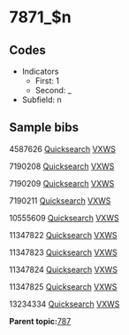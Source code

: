 # 7871\_$n

## Codes

-   Indicators
    -   First: 1
    -   Second: \_
-   Subfield: n

## Sample bibs

4587626 [Quicksearch](https://search.library.yale.edu/catalog/4587626) [VXWS](http://prodorbis.library.yale.edu:7014/vxws/GetHoldingsService?bibId=4587626)

7190208 [Quicksearch](https://search.library.yale.edu/catalog/7190208) [VXWS](http://prodorbis.library.yale.edu:7014/vxws/GetHoldingsService?bibId=7190208)

7190209 [Quicksearch](https://search.library.yale.edu/catalog/7190209) [VXWS](http://prodorbis.library.yale.edu:7014/vxws/GetHoldingsService?bibId=7190209)

7190211 [Quicksearch](https://search.library.yale.edu/catalog/7190211) [VXWS](http://prodorbis.library.yale.edu:7014/vxws/GetHoldingsService?bibId=7190211)

10555609 [Quicksearch](https://search.library.yale.edu/catalog/10555609) [VXWS](http://prodorbis.library.yale.edu:7014/vxws/GetHoldingsService?bibId=10555609)

11347822 [Quicksearch](https://search.library.yale.edu/catalog/11347822) [VXWS](http://prodorbis.library.yale.edu:7014/vxws/GetHoldingsService?bibId=11347822)

11347823 [Quicksearch](https://search.library.yale.edu/catalog/11347823) [VXWS](http://prodorbis.library.yale.edu:7014/vxws/GetHoldingsService?bibId=11347823)

11347824 [Quicksearch](https://search.library.yale.edu/catalog/11347824) [VXWS](http://prodorbis.library.yale.edu:7014/vxws/GetHoldingsService?bibId=11347824)

11347825 [Quicksearch](https://search.library.yale.edu/catalog/11347825) [VXWS](http://prodorbis.library.yale.edu:7014/vxws/GetHoldingsService?bibId=11347825)

13234334 [Quicksearch](https://search.library.yale.edu/catalog/13234334) [VXWS](http://prodorbis.library.yale.edu:7014/vxws/GetHoldingsService?bibId=13234334)

**Parent topic:**[787](../../tags/787/787.md)

